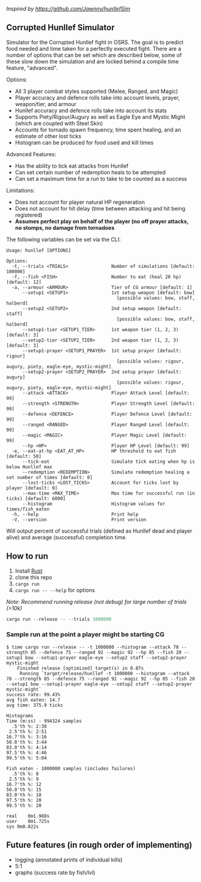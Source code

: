 *Inspired by https://github.com/Jawnny/hunllefSim*

## Corrupted Hunllef Simulator

Simulator for the Corrupted Hunllef fight in OSRS. The goal is to predict food
needed and time taken for a perfectly executed fight. There are a number of
options that can be set which are described below, some of these slow down the
simulation and are locked behind a compile time feature, "advanced".

Options:
- All 3 player combat styles supported (Melee, Ranged, and Magic)
- Player accuracy and defence rolls take into account levels, prayer,
  weapon/tier, and armour
- Hunllef accuracy and defence rolls take into account its stats
- Supports Piety/Rigour/Augury as well as Eagle Eye and Mystic Might (which are
  coupled with Steel Skin)
- Accounts for tornado spawn frequency, time spent healing, and an estimate of
  other lost ticks
- Histogram can be produced for food used and kill times

Advanced Features:
- Has the ability to tick eat attacks from Hunllef
- Can set certain number of redemption heals to be attempted
- Can set a maximum time for a run to take to be counted as a success

Limitations:
- Does not account for player natural HP regeneration
- Does not account for hit delay (time between attacking and hit being
  registered)
- **Assumes perfect play on behalf of the player (no off prayer attacks, no
  stomps, no damage from tornadoes**


The following variables can be set via the CLI:
```
Usage: hunllef [OPTIONS]

Options:
  -t, --trials <TRIALS>                Number of simulations [default: 100000]
  -f, --fish <FISH>                    Number to eat (heal 20 hp) [default: 12]
  -a, --armour <ARMOUR>                Tier of CG armour [default: 1]
      --setup1 <SETUP1>                1st setup weapon [default: bow]
                                         [possible values: bow, staff, halberd]
      --setup2 <SETUP2>                2nd setup weapon [default: staff]
                                         [possible values: bow, staff, halberd]
      --setup1-tier <SETUP1_TIER>      1st weapon tier (1, 2, 3) [default: 3]
      --setup2-tier <SETUP2_TIER>      2nd weapon tier (1, 2, 3) [default: 3]
      --setup1-prayer <SETUP1_PRAYER>  1st setup prayer [default: rigour]
                                         [possible values: rigour, augury, piety, eagle-eye, mystic-might]
      --setup2-prayer <SETUP2_PRAYER>  2nd setup prayer [default: augury]
                                         [possible values: rigour, augury, piety, eagle-eye, mystic-might]
      --attack <ATTACK>                Player Attack Level [default: 99]
      --strength <STRENGTH>            Player Strength Level [default: 99]
      --defence <DEFENCE>              Player Defence Level [default: 99]
      --ranged <RANGED>                Player Ranged Level [default: 99]
      --magic <MAGIC>                  Player Magic Level [default: 99]
      --hp <HP>                        Player HP Level [default: 99]
  -e, --eat-at-hp <EAT_AT_HP>          HP threshold to eat fish [default: 50]
      --tick-eat                       Simulate tick eating when hp is below Hunllef max
      --redemption <REDEMPTION>        Simulate redemption healing a set number of times [default: 0]
      --lost-ticks <LOST_TICKS>        Account for ticks lost by player [default: 0]
      --max-time <MAX_TIME>            Max time for successful run (in ticks) [default: 6000]
      --histogram                      Histogram values for times/fish_eaten
  -h, --help                           Print help
  -V, --version                        Print version

```

Will output percent of successful trials (defined as Hunllef dead and player
alive) and average (successful) completion time.


## How to run

1. Install [Rust](https://www.rust-lang.org/tools/install)
2. clone this repo
3. `cargo run` 
4. `cargo run -- --help` for options

*Note: Recommend running release (not debug) for large number of trials (>10k)*
```rust
cargo run --release -- --trials 1000000
```

### Sample run at the point a player might be starting CG

```
$ time cargo run --release -- -t 1000000 --histogram --attack 78 --strength 85 --defence 75 --ranged 92 --magic 92 --hp 85 --fish 20 --setup1 bow --setup1-prayer eagle-eye --setup2 staff --setup2-prayer mystic-might
    Finished release [optimized] target(s) in 0.07s
     Running `target/release/hunllef -t 1000000 --histogram --attack 78 --strength 85 --defence 75 --ranged 92 --magic 92 --hp 85 --fish 20 --setup1 bow --setup1-prayer eagle-eye --setup2 staff --setup2-prayer mystic-might`
success rate: 99.43%
avg fish eaten: 14.7
avg time: 375.9 ticks

Histograms
Time (m:ss) - 994324 samples
  .5'th %: 2:38
 2.5'th %: 2:51
16.7'th %: 3:16
50.0'th %: 3:44
83.0'th %: 4:14
97.5'th %: 4:46
99.5'th %: 5:04

Fish eaten - 1000000 samples (includes failures)
  .5'th %: 8
 2.5'th %: 9
16.7'th %: 12
50.0'th %: 15
83.0'th %: 18
97.5'th %: 20
99.5'th %: 20

real	0m1.988s
user	0m1.725s
sys	0m0.022s
```

## Future features (in rough order of implementing)
- logging (annotated prints of individual kills)
- 5:1
- graphs (success rate by fish/lvl)
